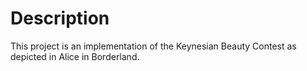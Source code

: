 # Description
This project is an implementation of the Keynesian Beauty Contest as depicted in Alice in Borderland.